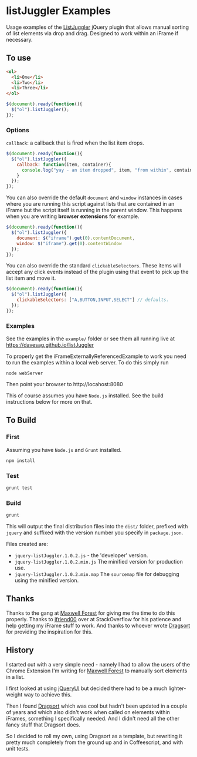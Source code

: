 listJuggler Examples
====================

Usage examples of the [ListJuggler](https://github.com/davesag/listJuggler) jQuery plugin
that allows manual sorting of list elements via drop and drag.
Designed to work within an iFrame if necessary.

## To use

```html
<ol>
  <li>One</li>
  <li>Two</li>
  <li>Three</li>
</ol>
```

```javascript
$(document).ready(function(){
  $("ol").listJuggler();
});
```

### Options

`callback`: a callback that is fired when the list item drops.

```javascript
$(document).ready(function(){
  $("ol").listJuggler({
    callback: function(item, container){
      console.log("yay - an item dropped", item, "from within", container);
    }
  });
});
```

You can also override the default `document` and `window` instances in cases
where you are running this script against lists that are contained
in an iFrame but the script itself is running in the parent window.
This happens when you are writing **browser extensions** for example.

```javascript
$(document).ready(function(){
  $("ol").listJuggler({
    document: $("iframe").get(0).contentDocument,
    window: $("iframe").get(0).contentWindow
  });
});
```

You can also override the standard `clickableSelectors`. These items will accept any click events instead of the plugin using that event to pick up the list item and move it.

```javascript
$(document).ready(function(){
  $("ol").listJuggler({
    clickableSelectors: ["A,BUTTON,INPUT,SELECT"] // defaults.
  });
});
```

### Examples

See the examples in the `example/` folder or see them all running live at
https://davesag.github.io/listJuggler

To properly get the iFrameExternallyReferencedExample to work you need to
run the examples within a local web server.  To do this simply run

    node webServer

Then point your browser to http://locahost:8080

This of course assumes you have `Node.js` installed.
See the build instructions below for more on that.

## To Build

### First

Assuming you have `Node.js` and `Grunt` installed.

```bash
npm install
```

### Test

```bash
grunt test
```

### Build

```bash
grunt
```

This will output the final distribution files into the `dist/` folder, prefixed with `jquery` and suffixed with the version number you specify in `package.json`.

Files created are:

* `jquery-listJuggler.1.0.2.js` - the 'developer' version.
* `jquery-listJuggler.1.0.2.min.js` The minified version for production use.
* `jquery-listJuggler.1.0.2.min.map` The `sourcemap` file for debugging using the minified version.

## Thanks

Thanks to the gang at [Maxwell Forest](http://www.maxwellforest.com) for giving me
the time to do this properly. Thanks to [jfriend00](http://stackoverflow.com/users/816620/jfriend00) over at StackOverflow for his patience and help getting
my iFrame stuff to work. And thanks to whoever wrote [Dragsort](http://dragsort.codeplex.com) for providing the inspiration for this.

## History

I started out with a very simple need - namely I had to allow the users of the
Chrome Extension I'm writing for [Maxwell Forest](http://www.maxwellforest.com)
to manually sort elements in a list.

I first looked at using [jQueryUI](http://jqueryui.com/sortable/) but decided there had to be a much lighter-weight way to achieve this.

Then I found [Dragsort](http://dragsort.codeplex.com) which was cool but hadn't been updated in a couple of years and which also didn't work when called on elements within iFrames, something I specifically needed. And I didn't need all the other
fancy stuff that Dragsort does.

So I decided to roll my own, using Dragsort as a template, but rewriting it pretty much completely from the ground up and in Coffeescript, and with unit tests.
